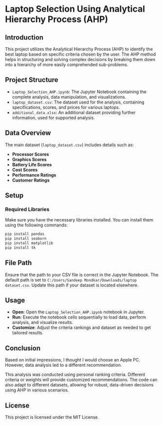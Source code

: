 # Laptop Selection Using Analytical Hierarchy Process (AHP)

## Introduction
This project utilizes the Analytical Hierarchy Process (AHP) to identify the best laptop based on specific criteria chosen by the user. The AHP method helps in structuring and solving complex decisions by breaking them down into a hierarchy of more easily comprehended sub-problems.

## Project Structure
- `Laptop_Selection_AHP.ipynb`: The Jupyter Notebook containing the complete analysis, data manipulation, and visualizations.
- `laptop_dataset.csv`: The dataset used for the analysis, containing specifications, scores, and prices for various laptops.
- `additional_data.xlsx`: An additional dataset providing further information, used for supported analysis.

## Data Overview
The main dataset (`laptop_dataset.csv`) includes details such as:
- **Processor Scores**
- **Graphics Scores**
- **Battery Life Scores**
- **Cost Scores**
- **Performance Ratings**
- **Customer Ratings**

## Setup
### Required Libraries
Make sure you have the necessary libraries installed. You can install them using the following commands:
```bash
pip install pandas
pip install seaborn
pip install matplotlib
pip install tk
```

## File Path
Ensure that the path to your CSV file is correct in the Jupyter Notebook. The default path is set to `C:/Users/Sandeep Mondkar/Downloads/laptop dataset.csv`. Update this path if your dataset is located elsewhere.

## Usage
- **Open**: Open the `Laptop_Selection_AHP.ipynb` notebook in Jupyter.
- **Run**: Execute the notebook cells sequentially to load data, perform analysis, and visualize results.
- **Customize**: Adjust the criteria rankings and dataset as needed to get tailored results.

## Conclusion
Based on initial impressions, I thought I would choose an Apple PC. However, data analysis led to a different recommendation.

This analysis was conducted using personal ranking criteria. Different criteria or weights will provide customized recommendations. The code can also adapt to different datasets, allowing for robust, data-driven decisions using AHP in various scenarios.

## License
This project is licensed under the MIT License.
